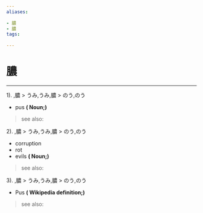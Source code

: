 ```yaml
---
aliases:
    
- 膿
- 膿
tags:
    
---
```


# 膿
---
1).
,膿 > うみ,うみ,膿 > のう,のう

- pus
**( Noun;)**
> see also: 
            
2).
,膿 > うみ,うみ,膿 > のう,のう

- corruption
- rot
- evils
**( Noun;)**
> see also: 
            
3).
,膿 > うみ,うみ,膿 > のう,のう

- Pus
**( Wikipedia definition;)**
> see also: 
            